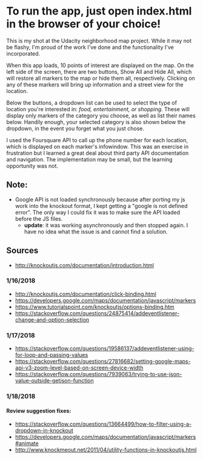 # To run the app, just open index.html in the browser of your choice!

This is my shot at the Udacity neighborhood map project. While it may not be flashy, I'm proud of the work I've done and the functionality I've incorporated.

When this app loads, 10 points of interest are displayed on the map. On the left side of the screen, there are two buttons, Show All and Hide All, which will restore all markers to the map or hide them all, respectively. Clicking on any of these markers will bring up information and a street view for the location.

Below the buttons, a dropdown list can be used to select the type of location you're interested in: *food, entertainment, or shopping*. These will display only markers of the category you choose, as well as list their names below. Handily enough, your selected category is also shown below the dropdown, in the event you forget what you just chose.

I used the Foursquare API to call up the phone number for each location, which is displayed on each marker's infowindow. This was an exercise in frustration but I learned a great deal about third party API documentation and navigation. The implementation may be small, but the learning opportunity was not.

## Note:
- Google API is not loaded synchronously because after porting my js work into the knockout format, I kept getting a "google is not defined error". The only way I could fix it was to make sure the API loaded before the JS files.
  - **update**: it was working asynchronously and then stopped again. I have no idea what the issue is and cannot find a solution.

## Sources

- http://knockoutjs.com/documentation/introduction.html

### 1/16/2018

- http://knockoutjs.com/documentation/click-binding.html
- https://developers.google.com/maps/documentation/javascript/markers
- https://www.tutorialspoint.com/knockoutjs/options-binding.htm
- https://stackoverflow.com/questions/24875414/addeventlistener-change-and-option-selection

### 1/17/2018
- https://stackoverflow.com/questions/19586137/addeventlistener-using-for-loop-and-passing-values
- https://stackoverflow.com/questions/27816682/setting-google-maps-api-v3-zoom-level-based-on-screen-device-width
- https://stackoverflow.com/questions/7939063/trying-to-use-json-value-outside-getjson-function

### 1/18/2018
#### Review suggestion fixes:
- https://stackoverflow.com/questions/13664499/how-to-filter-using-a-dropdown-in-knockout
- https://developers.google.com/maps/documentation/javascript/markers#animate
- http://www.knockmeout.net/2011/04/utility-functions-in-knockoutjs.html